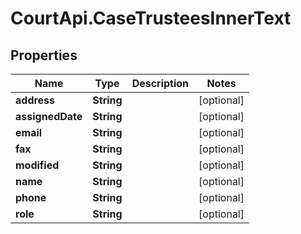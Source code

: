 # CourtApi.CaseTrusteesInnerText

## Properties
Name | Type | Description | Notes
------------ | ------------- | ------------- | -------------
**address** | **String** |  | [optional] 
**assignedDate** | **String** |  | [optional] 
**email** | **String** |  | [optional] 
**fax** | **String** |  | [optional] 
**modified** | **String** |  | [optional] 
**name** | **String** |  | [optional] 
**phone** | **String** |  | [optional] 
**role** | **String** |  | [optional] 



